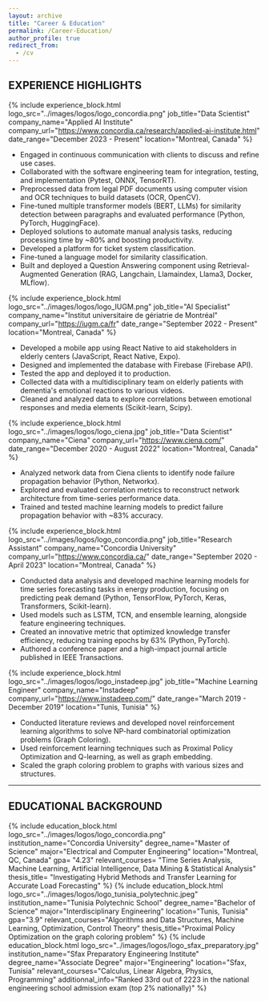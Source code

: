 ```yaml
---
layout: archive
title: "Career & Education"
permalink: /Career-Education/
author_profile: true
redirect_from:
  - /cv
---
```


<!-- {% include base_path %} -->


## EXPERIENCE HIGHLIGHTS

{% include experience_block.html 
    logo_src="../images/logos/logo_concordia.png" 
    job_title="Data Scientist" 
    company_name="Applied AI Institute" 
    company_url="https://www.concordia.ca/research/applied-ai-institute.html" 
    date_range="December 2023 - Present" 
    location="Montreal, Canada" 
%}

- Engaged in continuous communication with clients to discuss and refine use cases.
- Collaborated with the software engineering team for integration, testing, and implementation (Pytest, ONNX, TensorRT).
- Preprocessed data from legal PDF documents using computer vision and OCR techniques to build datasets (OCR, OpenCV).
- Fine-tuned multiple transformer models (BERT, LLMs) for similarity detection between paragraphs and evaluated performance (Python, PyTorch, HuggingFace).
- Deployed solutions to automate manual analysis tasks, reducing processing time by ~80% and boosting productivity.
- Developed a platform for ticket system classification.
- Fine-tuned a language model for similarity classification.
- Built and deployed a Question Answering component using Retrieval-Augmented Generation (RAG, Langchain, Llamaindex, Llama3, Docker, MLflow).

{% include experience_block.html 
    logo_src="../images/logos/logo_IUGM.png" 
    job_title="AI Specialist" 
    company_name="Institut universitaire de gériatrie de Montréal" 
    company_url="https://iugm.ca/fr" 
    date_range="September 2022 - Present" 
    location="Montreal, Canada" 
%}
- Developed a mobile app using React Native to aid stakeholders in elderly centers (JavaScript, React Native, Expo).
- Designed and implemented the database with Firebase (Firebase API).
- Tested the app and deployed it to production.
- Collected data with a multidisciplinary team on elderly patients with dementia's emotional reactions to various videos.
- Cleaned and analyzed data to explore correlations between emotional responses and media elements (Scikit-learn, Scipy).

{% include experience_block.html 
    logo_src="../images/logos/logo_ciena.jpg" 
    job_title="Data Scientist" 
    company_name="Ciena" 
    company_url="https://www.ciena.com/" 
    date_range="December 2020 - August 2022" 
    location="Montreal, Canada" 
%}
- Analyzed network data from Ciena clients to identify node failure propagation behavior (Python, Networkx).
- Explored and evaluated correlation metrics to reconstruct network architecture from time-series performance data.
- Trained and tested machine learning models to predict failure propagation behavior with ~83% accuracy.

{% include experience_block.html 
    logo_src="../images/logos/logo_concordia.png" 
    job_title="Research Assistant" 
    company_name="Concordia University" 
    company_url="https://www.concordia.ca/" 
    date_range="September 2020 - April 2023" 
    location="Montreal, Canada" 
%}


- Conducted data analysis and developed machine learning models for time series forecasting tasks in energy production, focusing on predicting peak demand (Python, TensorFlow, PyTorch, Keras, Transformers, Scikit-learn).
- Used models such as LSTM, TCN, and ensemble learning, alongside feature engineering techniques.
- Created an innovative metric that optimized knowledge transfer efficiency, reducing training epochs by 63% (Python, PyTorch).
- Authored a conference paper and a high-impact journal article published in IEEE Transactions.


{% include experience_block.html 
    logo_src="../images/logos/logo_instadeep.jpg" 
    job_title="Machine Learning Engineer" 
    company_name="Instadeep" 
    company_url="https://www.instadeep.com/" 
    date_range="March 2019 - December 2019" 
    location="Tunis, Tunisia" 
%}



- Conducted literature reviews and developed novel reinforcement learning algorithms to solve NP-hard combinatorial optimization problems (Graph Coloring).
- Used reinforcement learning techniques such as Proximal Policy Optimization and Q-learning, as well as graph embedding.
- Scaled the graph coloring problem to graphs with various sizes and structures.

---

## EDUCATIONAL BACKGROUND

{% include education_block.html 
    logo_src="../images/logos/logo_concordia.png" 
    institution_name="Concordia University" 
    degree_name="Master of Science" 
    major="Electrical and Computer Engineering"
    location="Montreal, QC, Canada" 
    gpa= "4.23"
    relevant_courses= "Time Series Analysis, Machine Learning, Artificial Intelligence, Data Mining & Statistical Analysis"
    thesis_title= "Investigating Hybrid Methods and Transfer Learning for Accurate Load Forecasting"
%}
{% include education_block.html 
    logo_src="../images/logos/logo_tunisia_polytechnic.jpeg" 
    institution_name="Tunisia Polytechnic School" 
    degree_name="Bachelor of Science" 
    major="Interdisciplinary Engineering"
    location="Tunis, Tunisia" 
    gpa="3.9"
    relevant_courses="Algorithms and Data Structures, Machine Learning, Optimization, Control Theory"
    thesis_title="Proximal Policy Optimization on the graph coloring problem"
%}
{% include education_block.html 
    logo_src="../images/logos/logo_sfax_preparatory.jpg" 
    institution_name="Sfax Preparatory Engineering Institute" 
    degree_name="Associate Degree"
    major="Engineering"
    location="Sfax, Tunisia"
    relevant_courses="Calculus, Linear Algebra, Physics, Programming"
    additionnal_info="Ranked 33rd out of 2223 in the national engineering school admission exam (top 2% nationally)"
%}